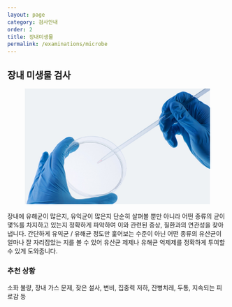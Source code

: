 ```yaml
---
layout: page
category: 검사안내
order: 2
title: 장내미생물
permalink: /examinations/microbe
---
```


<h2 class="content-heading">
  <strong>장내 미생물 검사</strong>
</h2>

<figure>
  <img src="/assets/20190623110736.jpg" alt="">
</figure>

<p>장내에 유해균이 많은지, 유익균이 많은지 단순히 살펴볼 뿐만 아니라 어떤 종류의 균이 몇%를 차지하고 있는지 정확하게 파악하여 이와 관련된 증상, 질환과의 연관성을 찾아냅니다. 간단하게 유익균 / 유해균 정도만 훑어보는 수준이 아닌 어떤 종류의 유산균이 얼마나 잘 자리잡았는 지를 볼 수 있어 유산균 제제나 유해균 억제제를 정확하게 투여할 수 있게 도와줍니다.</p>

<div class="content-definition">
  <h3>추천 상황</h3>
  <p>소화 불량, 장내 가스 문제, 잦은 설사, 변비, 집중력 저하, 잔병치레, 두통, 지속되는 피로감 등</p>
</div>
